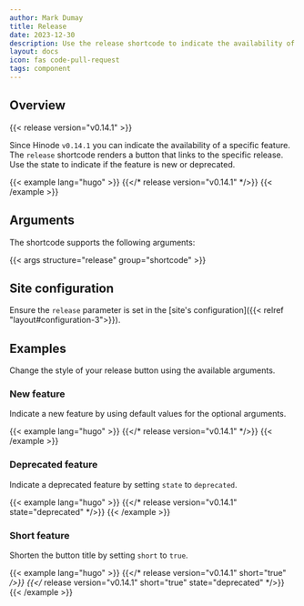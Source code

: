 ```yaml
---
author: Mark Dumay
title: Release
date: 2023-12-30
description: Use the release shortcode to indicate the availability of a specific feature in a tagged release.
layout: docs
icon: fas code-pull-request
tags: component
---
```


## Overview

{{< release version="v0.14.1" >}}

Since Hinode `v0.14.1` you can indicate the availability of a specific feature. The `release` shortcode renders a button that links to the specific release. Use the state to indicate if the feature is new or deprecated.

<!-- markdownlint-disable MD037 -->
{{< example lang="hugo" >}}
{{</* release version="v0.14.1" */>}}
{{< /example >}}
<!-- markdownlint-enable MD037 -->

## Arguments

The shortcode supports the following arguments:

{{< args structure="release" group="shortcode" >}}

## Site configuration

Ensure the `release` parameter is set in the [site's configuration]({{< relref "layout#configuration-3">}}).

## Examples

Change the style of your release button using the available arguments.

### New feature

Indicate a new feature by using default values for the optional arguments.

<!-- markdownlint-disable MD037 -->
{{< example lang="hugo" >}}
{{</* release version="v0.14.1" */>}}
{{< /example >}}
<!-- markdownlint-enable MD037 -->

### Deprecated feature

Indicate a deprecated feature by setting `state` to `deprecated`.

<!-- markdownlint-disable MD037 -->
{{< example lang="hugo" >}}
{{</* release version="v0.14.1" state="deprecated" */>}}
{{< /example >}}
<!-- markdownlint-enable MD037 -->

### Short feature

Shorten the button title by setting `short` to `true`.

<!-- markdownlint-disable MD037 -->
{{< example lang="hugo" >}}
{{</* release version="v0.14.1" short="true" */>}}
{{</* release version="v0.14.1" short="true" state="deprecated" */>}}
{{< /example >}}
<!-- markdownlint-enable MD037 -->

